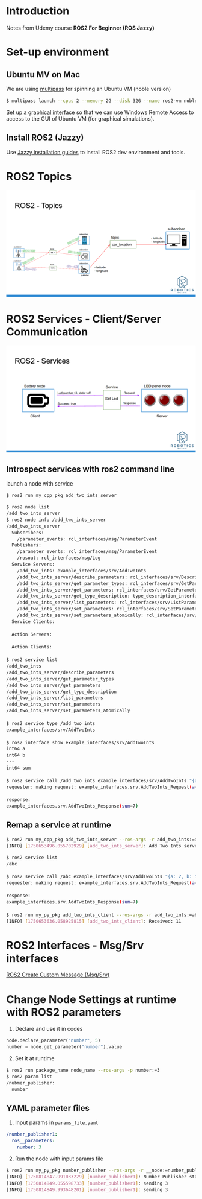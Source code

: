 # Introduction

Notes from Udemy course **ROS2 For Beginner (ROS Jazzy)**


# Set-up environment

## Ubuntu MV on Mac

We are using [multipass](https://canonical.com/multipass) for spinning an Ubuntu VM (noble version)


```bash
$ multipass launch --cpus 2 --memory 2G --disk 32G --name ros2-vm noble
```

[Set up a graphical interface](https://documentation.ubuntu.com/multipass/en/latest/how-to-guides/customise-multipass/set-up-a-graphical-interface/) so that we can use Windows Remote Access to access to the GUI of Ubuntu VM (for graphical simulations).

## Install ROS2 (Jazzy)

Use [Jazzy installation guides](https://docs.ros.org/en/jazzy/Installation.html) to install ROS2 dev environment and tools.

# ROS2 Topics

![ROS2 Topics](images/ros-topics.png)

# ROS2 Services - Client/Server Communication

![ROS2 Services](images/ros-services.png)

## Introspect services with ros2 command line

launch a node with service
```bash
$ ros2 run my_cpp_pkg add_two_ints_server
```

```bash
$ ros2 node list
/add_two_ints_server
$ ros2 node info /add_two_ints_server
/add_two_ints_server
  Subscribers:
    /parameter_events: rcl_interfaces/msg/ParameterEvent
  Publishers:
    /parameter_events: rcl_interfaces/msg/ParameterEvent
    /rosout: rcl_interfaces/msg/Log
  Service Servers:
    /add_two_ints: example_interfaces/srv/AddTwoInts
    /add_two_ints_server/describe_parameters: rcl_interfaces/srv/DescribeParameters
    /add_two_ints_server/get_parameter_types: rcl_interfaces/srv/GetParameterTypes
    /add_two_ints_server/get_parameters: rcl_interfaces/srv/GetParameters
    /add_two_ints_server/get_type_description: type_description_interfaces/srv/GetTypeDescription
    /add_two_ints_server/list_parameters: rcl_interfaces/srv/ListParameters
    /add_two_ints_server/set_parameters: rcl_interfaces/srv/SetParameters
    /add_two_ints_server/set_parameters_atomically: rcl_interfaces/srv/SetParametersAtomically
  Service Clients:

  Action Servers:

  Action Clients:

$ ros2 service list
/add_two_ints
/add_two_ints_server/describe_parameters
/add_two_ints_server/get_parameter_types
/add_two_ints_server/get_parameters
/add_two_ints_server/get_type_description
/add_two_ints_server/list_parameters
/add_two_ints_server/set_parameters
/add_two_ints_server/set_parameters_atomically

$ ros2 service type /add_two_ints
example_interfaces/srv/AddTwoInts

$ ros2 interface show example_interfaces/srv/AddTwoInts
int64 a
int64 b
---
int64 sum

$ ros2 service call /add_two_ints example_interfaces/srv/AddTwoInts "{a: 2, b: 5}"
requester: making request: example_interfaces.srv.AddTwoInts_Request(a=2, b=5)

response:
example_interfaces.srv.AddTwoInts_Response(sum=7)
```

## Remap a service at runtime

```bash
$ ros2 run my_cpp_pkg add_two_ints_server --ros-args -r add_two_ints:=abc
[INFO] [1750653496.055702929] [add_two_ints_server]: Add Two Ints server has started
```

```bash
$ ros2 service list
/abc

$ ros2 service call /abc example_interfaces/srv/AddTwoInts "{a: 2, b: 5}"
requester: making request: example_interfaces.srv.AddTwoInts_Request(a=2, b=5)

response:
example_interfaces.srv.AddTwoInts_Response(sum=7)

$ ros2 run my_py_pkg add_two_ints_client --ros-args -r add_two_ints:=abc
[INFO] [1750653636.058925815] [add_two_ints_client]: Received: 11
```

# ROS2 Interfaces - Msg/Srv interfaces

[ROS2 Create Custom Message (Msg/Srv)](https://roboticsbackend.com/ros2-create-custom-message/)

# Change Node Settings at runtime with ROS2 parameters

1. Declare and use it in codes
```python
node.declare_parameter("number", 5)
number = node.get_parameter("number").value
```
2. Set it at runtime
```bash
$ ros2 run package_name node_name --ros-args -p number:=3
$ ros2 param list
/nubmer_publisher:
  number
```

## YAML parameter files

1. Input params in ```params_file.yaml```
```yaml
/number_publisher1:
  ros__parameters:
    number: 3
```
2. Run the node with input params file
```bash
$ ros2 run my_py_pkg number_publisher --ros-args -r __node:=number_publisher1 --params-file ./ros_param_yaml/number_params.yaml
[INFO] [1750814847.991033229] [number_publisher1]: Number Publisher started
[INFO] [1750814849.055598733] [number_publisher1]: sending 3
[INFO] [1750814849.993648201] [number_publisher1]: sending 3
```

